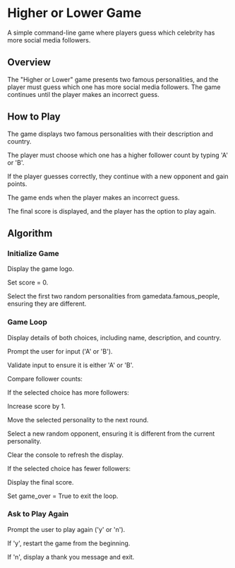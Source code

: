 # **Higher or Lower Game**

A simple command-line game where players guess which celebrity has more social media followers.


## **Overview**

The "Higher or Lower" game presents two famous personalities, and the player must guess which one has more social media followers. The game continues until the player makes an incorrect guess.


## **How to Play**

The game displays two famous personalities with their description and country.

The player must choose which one has a higher follower count by typing 'A' or 'B'.

If the player guesses correctly, they continue with a new opponent and gain points.

The game ends when the player makes an incorrect guess.

The final score is displayed, and the player has the option to play again.


## **Algorithm**

### **Initialize Game**

Display the game logo.

Set score = 0.

Select the first two random personalities from gamedata.famous_people, ensuring they are different.

### **Game Loop**

Display details of both choices, including name, description, and country.

Prompt the user for input ('A' or 'B').

Validate input to ensure it is either 'A' or 'B'.

Compare follower counts:

If the selected choice has more followers:

Increase score by 1.

Move the selected personality to the next round.

Select a new random opponent, ensuring it is different from the current personality.

Clear the console to refresh the display.

If the selected choice has fewer followers:

Display the final score.

Set game_over = True to exit the loop.

### **Ask to Play Again**

Prompt the user to play again ('y' or 'n').

If 'y', restart the game from the beginning.

If 'n', display a thank you message and exit.
